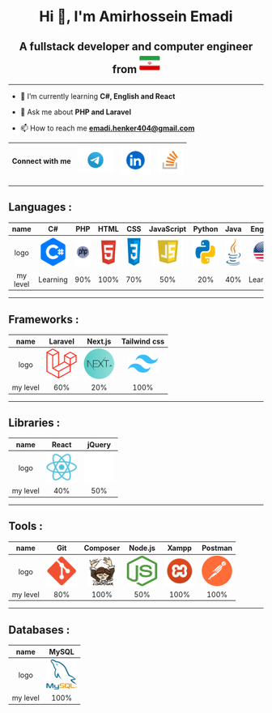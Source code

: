 <h1 align="center">Hi 👋, I'm Amirhossein Emadi</h1>

<h2 align="center">A fullstack developer and computer engineer
from <a href="https://en.wikipedia.org/wiki/Iran"><img src="iran-flag.png" alt="iran flag" width="40"></a></h2>

---

- 🌱 I’m currently learning **C#, English and React**

- 💬 Ask me about **PHP and Laravel**

- 📫 How to reach me **emadi.henker404@gmail.com**

| Connect with me | <a href="https://t.me/amir404Coder"><img src="telegramLogo.png" alt="telegram logo" width="70"></a> | <a href="https://www.linkedin.com/in/amirhossein-emadi"><img src="linkedinLogo.webp" alt="linkedin logo" width="60"></a> | <a href="https://stackoverflow.com/users/22668974/amirhossein-emadi"><img src="StackOverflowLogo.png" alt="StackOverflow logo" width="50"></a> |
|:---------------:|:---------------------------------------------------------------------------------------------------:|:------------------------------------------------------------------------------------------------------------------------:|:----------------------------------------------------------------------------------------------------------------------------------------------:|

---

## Languages :

|   name   |                                                                          C#                                                                           |                                                         PHP                                                          |                                                           HTML                                                           |                                                         CSS                                                          |                                                            JavaScript                                                            |                                                                         Python                                                                          |                                                                      Java                                                                       |                                                            English                                                            |
|:--------:|:-----------------------------------------------------------------------------------------------------------------------------------------------------:|:--------------------------------------------------------------------------------------------------------------------:|:------------------------------------------------------------------------------------------------------------------------:|:--------------------------------------------------------------------------------------------------------------------:|:--------------------------------------------------------------------------------------------------------------------------------:|:-------------------------------------------------------------------------------------------------------------------------------------------------------:|:-----------------------------------------------------------------------------------------------------------------------------------------------:|:-----------------------------------------------------------------------------------------------------------------------------:|
|   logo   | <a href="https://en.wikipedia.org/wiki/C_Sharp_(programming_language)"><img src="cSharpIcon.png" alt="C Sharp" title="C#" width="60" height="60"></a> | <a href="https://en.wikipedia.org/wiki/PHP"><img src="phpIcon.png" alt="php" title="PHP" width="60" height="60"></a> | <a href="https://en.wikipedia.org/wiki/HTML"><img src="htmlIcon.png" alt="html" title="HTML" width="60" height="60"></a> | <a href="https://en.wikipedia.org/wiki/CSS"><img src="cssIcon.png" alt="css" title="CSS" width="60" height="60"></a> | <a href="https://en.wikipedia.org/wiki/JavaScript"><img src="jsIcon.png" alt="js" title="JavaScript" width="60" height="60"></a> | <a href="https://en.wikipedia.org/wiki/Python_(programming_language)"><img src="pythonIcon.png" alt="python" title="Python" width="60" height="60"></a> | <a href="https://en.wikipedia.org/wiki/Java_(programming_language)"><img src="javaIcon.png" alt="java" title="Java" width="60" height="60"></a> | <a href="https://en.wikipedia.org/wiki/English_language"><img src="english.png" alt="english" title="English" width="60"></a> |
| my level |                                                                       Learning                                                                        |                                                         90%                                                          |                                                           100%                                                           |                                                         70%                                                          |                                                               50%                                                                |                                                                           20%                                                                           |                                                                       40%                                                                       |                                                           Learning                                                            |

---

## Frameworks :

|   name   |                                                               Laravel                                                                |                                                               Next.js                                                               |                                                                Tailwind css                                                                 |
|:--------:|:------------------------------------------------------------------------------------------------------------------------------------:|:-----------------------------------------------------------------------------------------------------------------------------------:|:-------------------------------------------------------------------------------------------------------------------------------------------:|
|   logo   | <a href="https://en.wikipedia.org/wiki/Laravel"><img src="laravelIcon.png" alt="laravel" title="Laravel" width="60" height="60"></a> | <a href="https://en.wikipedia.org/wiki/Next.js"><img src="nextJsIcon.webp" alt="next.js" title="NextJs" width="60" height="60"></a> | <a href="https://en.wikipedia.org/wiki/Tailwind_CSS"><img src="tailwindCssIcon.png" alt="tailwind css" title="Tailwind css" width="60"></a> |
| my level |                                                                 60%                                                                  |                                                                 20%                                                                 |                                                                    100%                                                                     |

---

## Libraries :

|   name   |                                                                       React                                                                        |                                                              jQuery                                                              |
|:--------:|:--------------------------------------------------------------------------------------------------------------------------------------------------:|:--------------------------------------------------------------------------------------------------------------------------------:|
|   logo   | <a href="https://en.wikipedia.org/wiki/React_(JavaScript_library)"><img src="reactIcon.webp" alt="react" title="React" width="60" height="60"></a> | <a href="https://en.wikipedia.org/wiki/JQuery"><img src="jqueryIcon.png" alt="jQuery" title="JQuery" width="60" height="60"></a> |
| my level |                                                                        40%                                                                         |                                                               50%                                                                |

---

## Tools :

|   name   |                                                         Git                                                          |                                                                      Composer                                                                       |                                                               Node.js                                                               |                                                            Xampp                                                             |                                                                     Postman                                                                     |
|:--------:|:--------------------------------------------------------------------------------------------------------------------:|:---------------------------------------------------------------------------------------------------------------------------------------------------:|:-----------------------------------------------------------------------------------------------------------------------------------:|:----------------------------------------------------------------------------------------------------------------------------:|:-----------------------------------------------------------------------------------------------------------------------------------------------:|
|   logo   | <a href="https://en.wikipedia.org/wiki/Git"><img src="gitIcon.png" alt="git" title="Git" width="60" height="60"></a> | <a href="https://en.wikipedia.org/wiki/Composer_(software)"><img src="composerIcon.png" alt="composer" title="Composer" width="60" height="60"></a> | <a href="https://en.wikipedia.org/wiki/Node.js"><img src="nodejsIcon.png" alt="node.js" title="Node.js" width="60" height="60"></a> | <a href="https://en.wikipedia.org/wiki/XAMPP"><img src="xamppIcon.png" alt="xampp" title="Xampp" width="60" height="60"></a> | <a href="https://en.wikipedia.org/wiki/Postman_(software)"><img src="postmanIcon.png" alt="postman" title="Postman" width="60" height="60"></a> |
| my level |                                                         80%                                                          |                                                                        100%                                                                         |                                                                 50%                                                                 |                                                             100%                                                             |                                                                      100%                                                                       |

---

## Databases :

|   name   |                                                            MySQL                                                             |
|:--------:|:----------------------------------------------------------------------------------------------------------------------------:|
|   logo   | <a href="https://en.wikipedia.org/wiki/MySQL"><img src="mysqlIcon.png" alt="mysql" title="MySQL" width="60" height="60"></a> |
| my level |                                                             100%                                                             |
